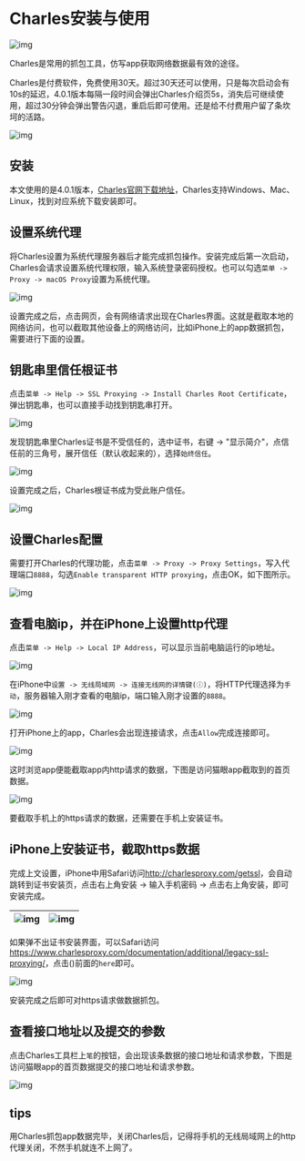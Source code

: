 # Charles安装与使用

![img](https://github.com/mxdios/notebook/blob/master/notebooks/images/QQ20161104-0.png?raw=true)

Charles是常用的抓包工具，仿写app获取网络数据最有效的途径。

Charles是付费软件，免费使用30天。超过30天还可以使用，只是每次启动会有10s的延迟，4.0.1版本每隔一段时间会弹出Charles介绍页5s，消失后可继续使用，超过30分钟会弹出警告闪退，重启后即可使用。还是给不付费用户留了条坎坷的活路。

![img](https://github.com/mxdios/notebook/blob/master/notebooks/images/QQ20161104-10.png?raw=true)


## 安装

本文使用的是4.0.1版本，[Charles官网下载地址](https://www.charlesproxy.com/download/)，Charles支持Windows、Mac、Linux，找到对应系统下载安装即可。

## 设置系统代理

将Charles设置为系统代理服务器后才能完成抓包操作。安装完成后第一次启动，Charles会请求设置系统代理权限，输入系统登录密码授权。也可以勾选`菜单 -> Proxy -> macOS Proxy`设置为系统代理。

![img](https://github.com/mxdios/notebook/blob/master/notebooks/images/QQ20161104-1.png?raw=true)

设置完成之后，点击网页，会有网络请求出现在Charles界面。这就是截取本地的网络访问，也可以截取其他设备上的网络访问，比如iPhone上的app数据抓包，需要进行下面的设置。

## 钥匙串里信任根证书

点击`菜单 -> Help -> SSL Proxying -> Install Charles Root Certificate`，弹出钥匙串，也可以直接手动找到钥匙串打开。

![img](https://github.com/mxdios/notebook/blob/master/notebooks/images/QQ20161104-2.png?raw=true)

发现钥匙串里Charles证书是不受信任的，选中证书，右键 -> "显示简介"，点信任前的三角号，展开信任（默认收起来的），选择`始终信任`。

![img](https://github.com/mxdios/notebook/blob/master/notebooks/images/QQ20161104-3.png?raw=true)

设置完成之后，Charles根证书成为受此账户信任。

![img](https://github.com/mxdios/notebook/blob/master/notebooks/images/QQ20161104-4.png?raw=true)

## 设置Charles配置

需要打开Charles的代理功能，点击`菜单 -> Proxy -> Proxy Settings`，写入代理端口`8888`，勾选`Enable transparent HTTP proxying`，点击OK，如下图所示。

![img](https://github.com/mxdios/notebook/blob/master/notebooks/images/QQ20161104-5.png?raw=true)

## 查看电脑ip，并在iPhone上设置http代理

点击`菜单 -> Help -> Local IP Address`，可以显示当前电脑运行的ip地址。

![img](https://github.com/mxdios/notebook/blob/master/notebooks/images/QQ20161104-6.png?raw=true)

在iPhone中`设置 -> 无线局域网 -> 连接无线网的详情键(ⓘ)`，将HTTP代理选择为`手动`，服务器输入刚才查看的电脑ip，端口输入刚才设置的`8888`。

![img](https://github.com/mxdios/notebook/blob/master/notebooks/images/QQ20161104-7.png?raw=true)

打开iPhone上的app，Charles会出现连接请求，点击`Allow`完成连接即可。

![img](https://github.com/mxdios/notebook/blob/master/notebooks/images/QQ20161104-8.png?raw=true)

这时浏览app便能截取app内http请求的数据，下图是访问猫眼app截取到的首页数据。

![img](https://github.com/mxdios/notebook/blob/master/notebooks/images/QQ20161104-9.png?raw=true)

要截取手机上的https请求的数据，还需要在手机上安装证书。

## iPhone上安装证书，截取https数据

完成上文设置，iPhone中用Safari访问<http://charlesproxy.com/getssl>，会自动跳转到证书安装页，点击右上角安装 -> 输入手机密码 -> 点击右上角安装，即可安装完成。

| ![img](https://github.com/mxdios/notebook/blob/master/notebooks/images/QQ20161104-11.png?raw=true)| ![img](https://github.com/mxdios/notebook/blob/master/notebooks/images/QQ20161104-12.png?raw=true)|
|:-------------:|:-------------:|

如果弹不出证书安装界面，可以Safari访问<https://www.charlesproxy.com/documentation/additional/legacy-ssl-proxying/>，点击()前面的`here`即可。

![img](https://github.com/mxdios/notebook/blob/master/notebooks/images/QQ20161104-13.png?raw=true)

安装完成之后即可对https请求做数据抓包。

## 查看接口地址以及提交的参数

点击Charles工具栏上`笔`的按钮，会出现该条数据的接口地址和请求参数，下图是访问猫眼app的首页数据提交的接口地址和请求参数。

![img](https://github.com/mxdios/notebook/blob/master/notebooks/images/QQ20161104-14.png?raw=true)

## tips

用Charles抓包app数据完毕，关闭Charles后，记得将手机的无线局域网上的http代理关闭，不然手机就连不上网了。

